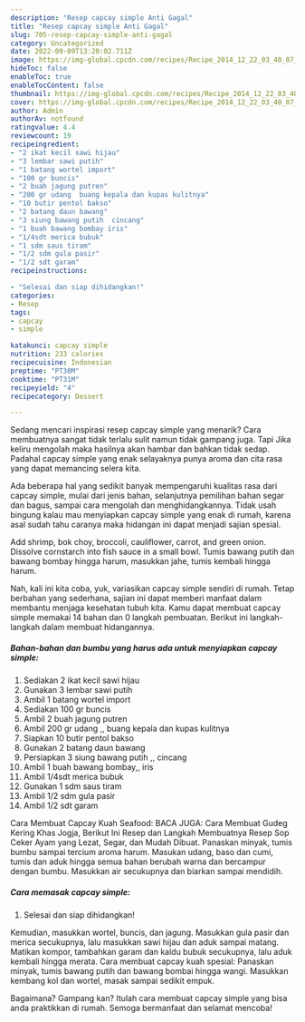 ```yaml
---
description: "Resep capcay simple Anti Gagal"
title: "Resep capcay simple Anti Gagal"
slug: 705-resep-capcay-simple-anti-gagal
category: Uncategorized
date: 2022-09-09T13:20:02.711Z
image: https://img-global.cpcdn.com/recipes/Recipe_2014_12_22_03_40_07_860_e96e301f368fb7d86448/680x482cq70/capcay-simple-foto-resep-utama.jpg
hideToc: false
enableToc: true
enableTocContent: false
thumbnail: https://img-global.cpcdn.com/recipes/Recipe_2014_12_22_03_40_07_860_e96e301f368fb7d86448/680x482cq70/capcay-simple-foto-resep-utama.jpg
cover: https://img-global.cpcdn.com/recipes/Recipe_2014_12_22_03_40_07_860_e96e301f368fb7d86448/680x482cq70/capcay-simple-foto-resep-utama.jpg
author: Admin
authorAv: notfound
ratingvalue: 4.4
reviewcount: 19
recipeingredient:
- "2 ikat kecil sawi hijau"
- "3 lembar sawi putih"
- "1 batang wortel import"
- "100 gr buncis"
- "2 buah jagung putren"
- "200 gr udang  buang kepala dan kupas kulitnya"
- "10 butir pentol bakso"
- "2 batang daun bawang"
- "3 siung bawang putih  cincang"
- "1 buah bawang bombay iris"
- "1/4sdt merica bubuk"
- "1 sdm saus tiram"
- "1/2 sdm gula pasir"
- "1/2 sdt garam"
recipeinstructions:

- "Selesai dan siap dihidangkan!"
categories:
- Resep
tags:
- capcay
- simple

katakunci: capcay simple 
nutrition: 233 calories
recipecuisine: Indonesian
preptime: "PT30M"
cooktime: "PT31M"
recipeyield: "4"
recipecategory: Dessert

---
```



Sedang mencari inspirasi resep capcay simple yang menarik? Cara membuatnya sangat tidak terlalu sulit namun tidak gampang juga. Tapi Jika keliru mengolah maka hasilnya akan hambar dan bahkan tidak sedap. Padahal capcay simple yang enak selayaknya punya aroma dan cita rasa yang dapat memancing selera kita.


Ada beberapa hal yang sedikit banyak mempengaruhi kualitas rasa dari capcay simple, mulai dari jenis bahan, selanjutnya pemilihan bahan segar dan bagus, sampai cara mengolah dan menghidangkannya. Tidak usah bingung kalau mau menyiapkan capcay simple yang enak di rumah, karena asal sudah tahu caranya maka hidangan ini dapat menjadi sajian spesial.

Add shrimp, bok choy, broccoli, cauliflower, carrot, and green onion. Dissolve cornstarch into fish sauce in a small bowl. Tumis bawang putih dan bawang bombay hingga harum, masukkan jahe, tumis kembali hingga harum.


Nah, kali ini kita coba, yuk, variasikan capcay simple sendiri di rumah. Tetap berbahan yang sederhana, sajian ini dapat memberi manfaat dalam membantu menjaga kesehatan tubuh kita. Kamu dapat membuat capcay simple memakai 14 bahan dan 0 langkah pembuatan. Berikut ini langkah-langkah dalam membuat hidangannya.

<!--inarticleads1-->

##### Bahan-bahan dan bumbu yang harus ada untuk menyiapkan capcay simple:

1. Sediakan 2 ikat kecil sawi hijau
1. Gunakan 3 lembar sawi putih
1. Ambil 1 batang wortel import
1. Sediakan 100 gr buncis
1. Ambil 2 buah jagung putren
1. Ambil 200 gr udang ,, buang kepala dan kupas kulitnya
1. Siapkan 10 butir pentol bakso
1. Gunakan 2 batang daun bawang
1. Persiapkan 3 siung bawang putih ,, cincang
1. Ambil 1 buah bawang bombay,, iris
1. Ambil 1/4sdt merica bubuk
1. Gunakan 1 sdm saus tiram
1. Ambil 1/2 sdm gula pasir
1. Ambil 1/2 sdt garam


Cara Membuat Capcay Kuah Seafood: BACA JUGA: Cara Membuat Gudeg Kering Khas Jogja, Berikut Ini Resep dan Langkah Membuatnya Resep Sop Ceker Ayam yang Lezat, Segar, dan Mudah Dibuat. Panaskan minyak, tumis bumbu sampai tercium aroma harum. Masukan udang, baso dan cumi, tumis dan aduk hingga semua bahan berubah warna dan bercampur dengan bumbu. Masukkan air secukupnya dan biarkan sampai mendidih. 

<!--inarticleads2-->

##### Cara memasak capcay simple:


1. Selesai dan siap dihidangkan!

Kemudian, masukkan wortel, buncis, dan jagung. Masukkan gula pasir dan merica secukupnya, lalu masukkan sawi hijau dan aduk sampai matang. Matikan kompor, tambahkan garam dan kaldu bubuk secukupnya, lalu aduk kembali hingga merata. Cara membuat capcay kuah spesial: Panaskan minyak, tumis bawang putih dan bawang bombai hingga wangi. Masukkan kembang kol dan wortel, masak sampai sedikit empuk. 

Bagaimana? Gampang kan? Itulah cara membuat capcay simple yang bisa anda praktikkan di rumah. Semoga bermanfaat dan selamat mencoba!
